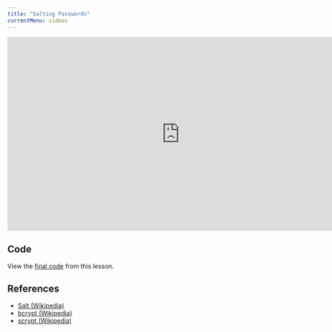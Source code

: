 ```yaml
---
title: "Salting Passwords"
currentMenu: videos
---
```


<div class="youtube-wrapper"><iframe width="776" height="437" src="https://www.youtube-nocookie.com/embed/zzRxaj1fO0g?rel=0" frameborder="0" allowfullscreen></iframe></div>

## Code

View the [final code](https://github.com/LaunchCodeEducation/get-it-done/tree/997bcbfa4e8d95f06840988ca1497d02e337ce9d) from this lesson.

## References

- [Salt (Wikipedia)](https://en.wikipedia.org/wiki/Salt_(cryptography))
- [bcrypt (Wikipedia)](https://en.wikipedia.org/wiki/Bcrypt)
- [scrypt (Wikipedia)](https://en.wikipedia.org/wiki/Scrypt)
